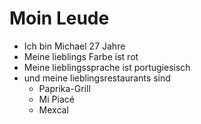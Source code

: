 # Moin Leude 
- Ich bin Michael 27 Jahre
- Meine lieblings Farbe ist rot
- Meine lieblingssprache ist portugiesisch
- und meine lieblingsrestaurants sind
  - Paprika-Grill
  - Mi Piacé
  - Mexcal
